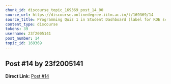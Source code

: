 ```yaml
---
chunk_id: discourse_topic_169369_post_14_00
source_url: https://discourse.onlinedegree.iitm.ac.in/t/169369/14
source_title: Programming Quiz 1 in Student Dashboard (label for ROE scores) - showing absent or incorrect
content_type: discourse
tokens: 39
username: 23f2005141
post_number: 14
topic_id: 169369
---
```


## Post #14 by 23f2005141

**Direct Link**: [Post #14](https://discourse.onlinedegree.iitm.ac.in/t/169369/14)
